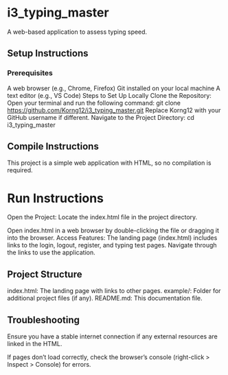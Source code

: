 # i3_typing_master
A web-based application to assess typing speed.
## Setup Instructions

### Prerequisites

A web browser (e.g., Chrome, Firefox)
Git installed on your local machine
A text editor (e.g., VS Code)
Steps to Set Up Locally
Clone the Repository: Open your terminal and run the following command:
git clone https://github.com/Korng12/i3_typing_master.git
Replace Korng12 with your GitHub username if different.
Navigate to the Project Directory:
cd i3_typing_master

## Compile Instructions

This project is a simple web application with HTML, so no compilation is required.

# Run Instructions

Open the Project:
Locate the index.html file in the project directory.

Open index.html in a web browser by double-clicking the file or dragging it into the browser.
Access Features:
The landing page (index.html) includes links to the login, logout, register, and typing test pages.
Navigate through the links to use the application.
## Project Structure
index.html: The landing page with links to other pages.
example/: Folder for additional project files (if any).
README.md: This documentation file.

## Troubleshooting

Ensure you have a stable internet connection if any external resources are linked in the HTML.

If pages don’t load correctly, check the browser’s console (right-click > Inspect > Console) for errors.
